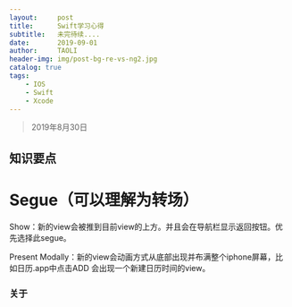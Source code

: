 ```yaml
---
layout:     post
title:      Swift学习心得
subtitle:   未完待续....
date:       2019-09-01
author:     TAOLI
header-img: img/post-bg-re-vs-ng2.jpg
catalog: true
tags:
    - IOS
    - Swift
    - Xcode
---
```


>2019年8月30日

## 知识要点

# Segue（可以理解为转场）

Show：新的view会被推到目前view的上方。并且会在导航栏显示返回按钮。优先选择此segue。

Present Modally：新的view会动画方式从底部出现并布满整个iphone屏幕，比如日历.app中点击ADD 会出现一个新建日历时间的view。

### 关于
